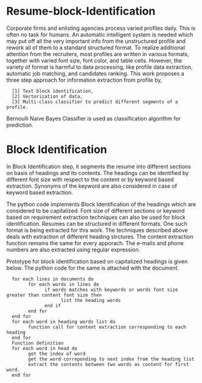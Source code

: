 # Resume-block-Identification
Corporate firms and enlisting agencies process varied profiles daily. This is often no task for humans. An automatic
intelligent system is needed which may put off all the very important info from the unstructured profile and rework all
of them to a standard structured format. To realize additional attention from the recruiters, most profiles are written in
various formats, together with varied font size, font color, and table cells. However, the variety of format is harmful
to data processing, like profile data extraction, automatic job matching, and candidates ranking. This work proposes
a three step approach for information extraction from profile by, 
      
      [1] Text block identification,
      [2] Vectorization of data, 
      [3] Multi-class classifier to predict different segments of a profile. 
      
Bernoulli Naive Bayes Classifier is used as classification algorithm for prediction.
# Block Identification
In Block Identification step, it segments the resume into different sections on basis of headings and its contents.
The headings can be identified by different font size with respect to the content or by keyword based extraction.
Synonyms of the keyword are also considered in case of keyword based extraction. 

The python code implements Block Identification of the headings which are considered to be
capitalized. Font size of different sections or keyword based on requirement extraction techniques
can also be used for block identification. Resumes can be structured in different formats. One such
format is being extracted for this work. The techniques described above deals with extraction of
different heading strctures. The content extraction function remains the same for every apporach.
The e-mails and phone numbers are also extracted using regular expression.

Prototype for block identification based on capitalized headings is given below. The python code for
the same is attached with the document.

      for each lines in documents do
            for each words in lines do
                  if words matches with keywords or words font size greater than content font size then
                        list the heading words
                  end if
            end for
      end for
      for each word in heading words list do
            function call for content extraction corresponding to each heading
      end for
      Function definition
      for each word in head do
            get the index of word
            get the word correponding to next index from the heading list
            extract the contents between two words as content for first word.
      end for
